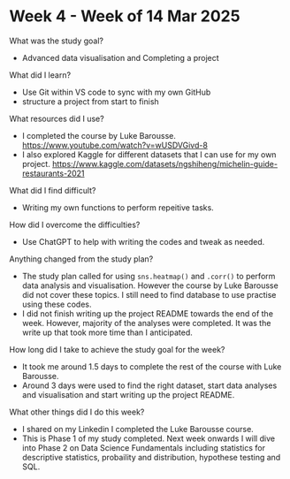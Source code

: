# Week 4 - Week of 14 Mar 2025

What was the study goal?
- Advanced data visualisation and Completing a project

What did I learn?
- Use Git within VS code to sync with my own GitHub
- structure a project from start to finish

What resources did I use?
- I completed the course by Luke Barousse. https://www.youtube.com/watch?v=wUSDVGivd-8
- I also explored Kaggle for different datasets that I can use for my own project. https://www.kaggle.com/datasets/ngshiheng/michelin-guide-restaurants-2021

What did I find difficult?
- Writing my own functions to perform repeitive tasks.

How did I overcome the difficulties?
-  Use ChatGPT to help with writing the codes and tweak as needed. 

Anything changed from the study plan?
- The study plan called for using ```sns.heatmap()``` and ```.corr()``` to perform data analysis and visualisation. However the course by Luke Barousse did not cover these topics. I still need to find database to use practise using these codes.
- I did not finish writing up the project README towards the end of the week. However, majority of the analyses were completed. It was the write up that took more time than I anticipated. 

How long did I take to achieve the study goal for the week?
- It took me around 1.5 days to complete the rest of the course with Luke Barousse.
- Around 3 days were used to find the right dataset, start data analyses and visualisation and start writing up the project README. 

What other things did I do this week?
- I shared on my Linkedin I completed the Luke Barousse course.
- This is Phase 1 of my study completed. Next week onwards I will dive into Phase 2 on Data Science Fundamentals including statistics for descriptive statistics, probaility and distribution, hypothese testing and SQL. 
